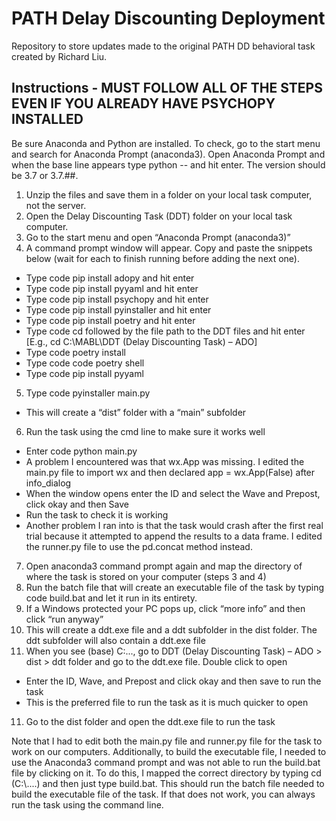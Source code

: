 # PATH Delay Discounting Deployment

Repository to store updates made to the original PATH DD behavioral task created by Richard Liu. 

## Instructions - MUST FOLLOW ALL OF THE STEPS EVEN IF YOU ALREADY HAVE PSYCHOPY INSTALLED

Be sure Anaconda and Python are installed. To check, go to the start menu and search for Anaconda Prompt (anaconda3). Open Anaconda Prompt and when the base line appears type python -- and hit enter. The version should be 3.7 or 3.7.##. 
1. Unzip the files and save them in a folder on your local task computer, not the server. 
2. Open the Delay Discounting Task (DDT) folder on your local task computer. 
3. Go to the start menu and open “Anaconda Prompt (anaconda3)”
4. A command prompt window will appear. Copy and paste the snippets below (wait for each to finish running before adding the next one). 
 - Type code pip install adopy and hit enter
 - Type code pip install pyyaml and hit enter
 - Type code pip install psychopy and hit enter
 - Type code pip install pyinstaller and hit enter
 - Type code pip install poetry and hit enter
 - Type code cd followed by the file path to the DDT files and hit enter [E.g., cd C:\MABL\DDT (Delay Discounting Task) – ADO]
 - Type code poetry install
 - Type code code poetry shell
 - Type code pip install pyyaml
5. Type code pyinstaller main.py 
 - This will create a “dist” folder with a “main” subfolder
6. Run the task using the cmd line to make sure it works well
 - Enter code python main.py
 - A problem I encountered was that wx.App was missing. I edited the main.py file to import wx and then declared app = wx.App(False) after info_dialog
 - When the window opens enter the ID and select the Wave and Prepost, click okay and then Save
 - Run the task to check it is working
 - Another problem I ran into is that the task would crash after the first real trial because it attempted to append the results to a data frame. I edited the runner.py file to use the pd.concat method instead.
7. Open anaconda3 command prompt again and map the directory of where the task is stored on your computer (steps 3 and 4)
8. Run the batch file that will create an executable file of the task by typing code build.bat and let it run in its entirety. 
9.	If a Windows protected your PC pops up, click “more info” and then click “run anyway”
9.	This will create a ddt.exe file and a ddt subfolder in the dist folder. The ddt subfolder will also contain a ddt.exe file
10.	When you see (base) C:\..., go to DDT (Delay Discounting Task) – ADO > dist > ddt folder and go to the ddt.exe file. Double click to open
 - Enter the ID, Wave, and Prepost and click okay and then save to run the task
 - This is the preferred file to run the task as it is much quicker to open
11.	Go to the dist folder and open the ddt.exe file to run the task 


Note that I had to edit both the main.py file and runner.py file for the task to work on our computers. Additionally, to build the executable file, I needed to use the Anaconda3 command prompt and was not able to run the build.bat file by clicking on it. To do this, I mapped the correct directory by typing cd (C:\\....) and then just type build.bat. This should run the batch file needed to build the executable file of the task. If that does not work, you can always run the task using the command line. 
